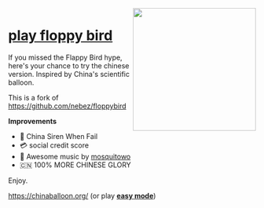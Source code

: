 <img src="https://i.imgur.com/r1GNiAa.png" align="right" width="250">

# [play floppy bird](https://chinaballoon.org/)

If you missed the Flappy Bird hype, here's your chance to try the chinese version. Inspired by China's scientific balloon.

This is a fork of https://github.com/nebez/floppybird

**Improvements**

* 🚨 China Siren When Fail
* 💳 social credit score
* 🐲 Awesome music by [mosquitowo](https://www.youtube.com/watch?v=8UKp3wjxaa4)
* 🇨🇳 100% MORE CHINESE GLORY

Enjoy.

https://chinaballoon.org/ (or play [**easy mode**](https://chinaballoon.org/?easy))
